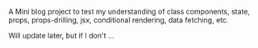A Mini blog project to test my understanding of class components, state, props, props-drilling, jsx, conditional rendering, data fetching, etc.

Will update later, but if I don't ...
